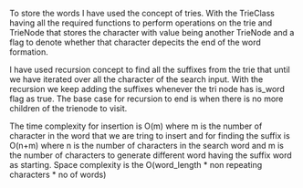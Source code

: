 To store the words I have used the concept of tries. With the TrieClass having all the required functions to perform operations on the trie and TrieNode that stores the character with value being another TrieNode and a flag to denote whether that character depecits the end of the word formation.

I have used recursion concept to find all the suffixes from the trie that until we have iterated over all the character of the search input. With the recursion we keep adding the suffixes whenever the tri node has is_word flag as true. The base case for recursion to end is when there is no more children of the trienode to visit.

The time complexity for insertion is O(m) where m is the number of character in the word that we are tring to insert and for finding the suffix is O(n+m) where n is the number of characters in the search word and m is the number of characters to generate different word having the suffix word as starting. Space complexity is the O(word_length * non repeating characters * no of words)

